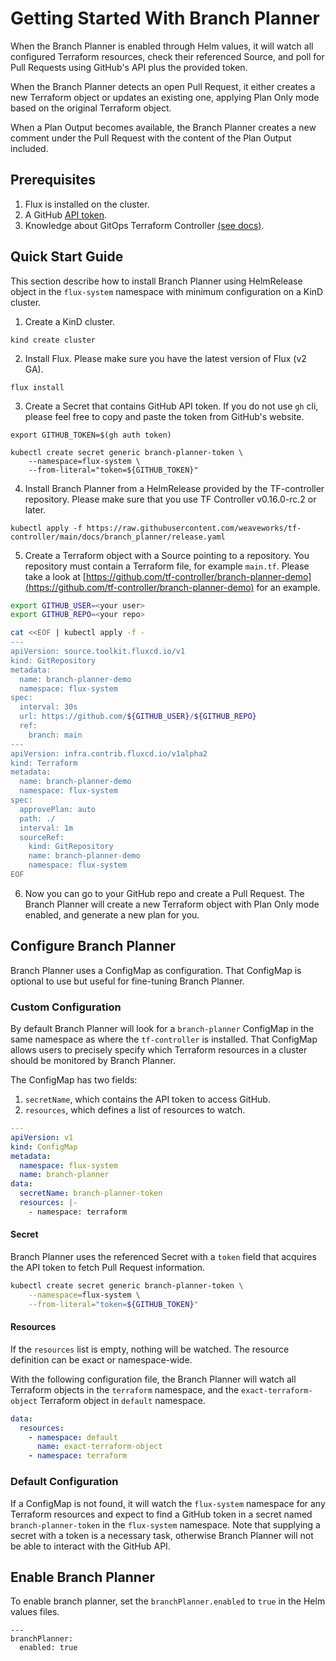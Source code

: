 # Getting Started With Branch Planner

When the Branch Planner is enabled through Helm values, it will watch all configured Terraform resources, check their referenced Source, and poll for Pull Requests using GitHub's API plus the provided token.

When the Branch Planner detects an open Pull Request, it either creates a new Terraform object or updates an existing one, applying Plan Only mode based on the original
Terraform object.

When a Plan Output becomes available, the Branch Planner creates a new comment under the Pull Request with the content of the Plan Output included.

## Prerequisites

1. Flux is installed on the cluster.
2. A GitHub [API token](./least-required-permissions.md).
3. Knowledge about GitOps Terraform Controller [(see docs)](https://weaveworks.github.io/tf-controller/).

## Quick Start Guide

This section describe how to install Branch Planner using HelmRelease object in the `flux-system` namespace with minimum configuration on a KinD cluster.

1. Create a KinD cluster.
```
kind create cluster
```

2. Install Flux. Please make sure you have the latest version of Flux (v2 GA).
```
flux install
```

3. Create a Secret that contains GitHub API token. If you do not use `gh` cli, please feel free to copy and paste the token from GitHub's website.
```
export GITHUB_TOKEN=$(gh auth token)

kubectl create secret generic branch-planner-token \
    --namespace=flux-system \
    --from-literal="token=${GITHUB_TOKEN}"
```

4. Install Branch Planner from a HelmRelease provided by the TF-controller repository. Please make sure that you use TF Controller v0.16.0-rc.2 or later.
```
kubectl apply -f https://raw.githubusercontent.com/weaveworks/tf-controller/main/docs/branch_planner/release.yaml
```

5. Create a Terraform object with a Source pointing to a repository.
You repository must contain a Terraform file, for example `main.tf`.
Please take a look at [https://github.com/tf-controller/branch-planner-demo](https://github.com/tf-controller/branch-planner-demo) for an example.

```bash
export GITHUB_USER=<your user>
export GITHUB_REPO=<your repo>

cat <<EOF | kubectl apply -f -
---
apiVersion: source.toolkit.fluxcd.io/v1
kind: GitRepository
metadata:
  name: branch-planner-demo
  namespace: flux-system
spec:
  interval: 30s
  url: https://github.com/${GITHUB_USER}/${GITHUB_REPO}
  ref:
    branch: main
---
apiVersion: infra.contrib.fluxcd.io/v1alpha2
kind: Terraform
metadata:
  name: branch-planner-demo
  namespace: flux-system
spec:
  approvePlan: auto
  path: ./
  interval: 1m
  sourceRef:
    kind: GitRepository
    name: branch-planner-demo
    namespace: flux-system
EOF
```
6. Now you can go to your GitHub repo and create a Pull Request. The Branch Planner will create a new Terraform object with Plan Only mode enabled, and generate a new plan for you.

## Configure Branch Planner

Branch Planner uses a ConfigMap as configuration. That ConfigMap is optional to use but useful for fine-tuning Branch Planner.

### Custom Configuration

By default Branch Planner will look for a `branch-planner` ConfigMap in the same namespace as where the `tf-controller` is installed. That ConfigMap allows users to precisely specify which Terraform resources in a cluster should be monitored by Branch Planner.

The ConfigMap has two fields:

1. `secretName`, which contains the API token to access GitHub.
2. `resources`, which defines a list of resources to watch.

```yaml
---
apiVersion: v1
kind: ConfigMap
metadata:
  namespace: flux-system
  name: branch-planner
data:
  secretName: branch-planner-token
  resources: |-
    - namespace: terraform
```

#### Secret

Branch Planner uses the referenced Secret with a `token` field that acquires the
API token to fetch Pull Request information.

```bash
kubectl create secret generic branch-planner-token \
    --namespace=flux-system \
    --from-literal="token=${GITHUB_TOKEN}"
```

#### Resources

If the `resources` list is empty, nothing will be watched. The resource definition
can be exact or namespace-wide.

With the following configuration file, the Branch Planner will watch all Terraform objects in
the `terraform` namespace, and the `exact-terraform-object` Terraform object in
`default` namespace.

```yaml
data:
  resources:
    - namespace: default
      name: exact-terraform-object
    - namespace: terraform
```

### Default Configuration

If a ConfigMap is not found, it will watch the `flux-system` namespace for any Terraform resources and expect to find a GitHub token in a secret named `branch-planner-token` in the `flux-system` namespace. Note that supplying a secret with a token is a necessary task, otherwise Branch Planner will not be able to interact with the GitHub API. 

## Enable Branch Planner

To enable branch planner, set the `branchPlanner.enabled` to `true` in the Helm
values files.

```
---
branchPlanner:
  enabled: true
```
